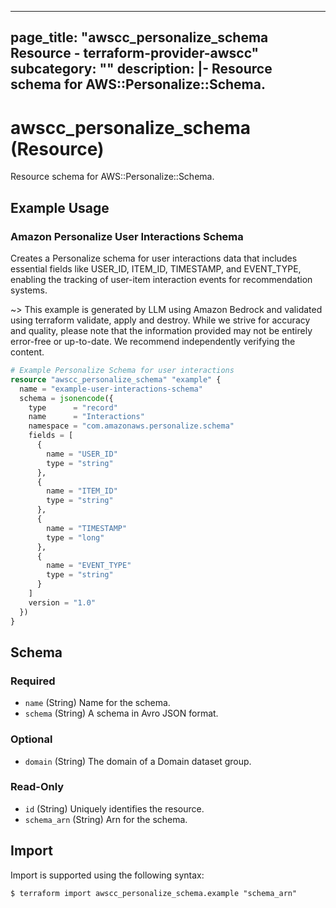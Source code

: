 
---
page_title: "awscc_personalize_schema Resource - terraform-provider-awscc"
subcategory: ""
description: |-
  Resource schema for AWS::Personalize::Schema.
---

# awscc_personalize_schema (Resource)

Resource schema for AWS::Personalize::Schema.

## Example Usage

### Amazon Personalize User Interactions Schema

Creates a Personalize schema for user interactions data that includes essential fields like USER_ID, ITEM_ID, TIMESTAMP, and EVENT_TYPE, enabling the tracking of user-item interaction events for recommendation systems.

~> This example is generated by LLM using Amazon Bedrock and validated using terraform validate, apply and destroy. While we strive for accuracy and quality, please note that the information provided may not be entirely error-free or up-to-date. We recommend independently verifying the content.

```terraform
# Example Personalize Schema for user interactions
resource "awscc_personalize_schema" "example" {
  name = "example-user-interactions-schema"
  schema = jsonencode({
    type      = "record"
    name      = "Interactions"
    namespace = "com.amazonaws.personalize.schema"
    fields = [
      {
        name = "USER_ID"
        type = "string"
      },
      {
        name = "ITEM_ID"
        type = "string"
      },
      {
        name = "TIMESTAMP"
        type = "long"
      },
      {
        name = "EVENT_TYPE"
        type = "string"
      }
    ]
    version = "1.0"
  })
}
```

<!-- schema generated by tfplugindocs -->
## Schema

### Required

- `name` (String) Name for the schema.
- `schema` (String) A schema in Avro JSON format.

### Optional

- `domain` (String) The domain of a Domain dataset group.

### Read-Only

- `id` (String) Uniquely identifies the resource.
- `schema_arn` (String) Arn for the schema.

## Import

Import is supported using the following syntax:

```shell
$ terraform import awscc_personalize_schema.example "schema_arn"
```
